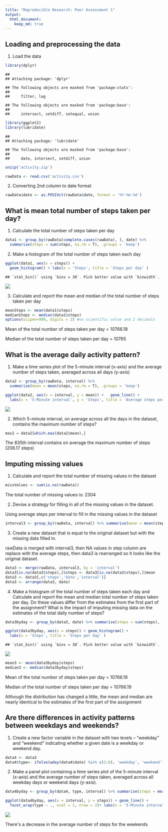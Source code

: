 ```yaml
---
title: "Reproducible Research: Peer Assessment 1"
output: 
  html_document:
    keep_md: true
---
```



## Loading and preprocessing the data

1. Load the data


```r
library(dplyr)
```

```
## 
## Attaching package: 'dplyr'
```

```
## The following objects are masked from 'package:stats':
## 
##     filter, lag
```

```
## The following objects are masked from 'package:base':
## 
##     intersect, setdiff, setequal, union
```

```r
library(ggplot2)
library(lubridate)
```

```
## 
## Attaching package: 'lubridate'
```

```
## The following objects are masked from 'package:base':
## 
##     date, intersect, setdiff, union
```

```r
unzip('activity.zip')

rawData <- read.csv('activity.csv')
```

2. Converting 2nd column to date format

```r
rawData$date <- as.POSIXct(rawData$date, format = '%Y-%m-%d')
```


## What is mean total number of steps taken per day?

1. Calculate the total number of steps taken per day

```r
data1 <- group_by(rawData[complete.cases(rawData), ], date) %>% 
  summarise(steps = sum(steps, na.rm = T), .groups = 'keep')
```

2. Make a histogram of the total number of steps taken each day


```r
ggplot(data1, aes(x = steps)) +
  geom_histogram() + labs(x = 'Steps', title = 'Steps per day' )
```

```
## `stat_bin()` using `bins = 30`. Pick better value with `binwidth`.
```

![](PA1_template_files/figure-html/unnamed-chunk-4-1.png)<!-- -->

3. Calculate and report the mean and median of the total number of steps taken per day


```r
meanSteps <- mean(data1$steps)
medianSteps <- median(data1$steps)
options(scipen=999, digits = 2) #no scientific value and 2 decimals
```
Mean of the total number of steps taken per day = 10766.19

Median of the total number of steps taken per day = 10765


## What is the average daily activity pattern?

1. Make a time series plot of the 5-minute interval (x-axis) and the average 
number of steps taken, averaged across all days (y-axis)


```r
data2 <- group_by(rawData, interval) %>% 
  summarise(mean = mean(steps, na.rm = T), .groups = 'keep')

ggplot(data2, aes(x = interval, y = mean)) +   geom_line() +
  labs(x = '5-Minute interval', y = 'Steps', title = 'Average steps per interval')
```

![](PA1_template_files/figure-html/unnamed-chunk-6-1.png)<!-- -->


2. Which 5-minute interval, on average across all the days in the dataset, contains the maximum number of steps?

```r
max2 = data2[which.max(data2$mean),]
```
The 835th interval contains on average the maximum number of steps (206.17 steps)

## Imputing missing values

1. Calculate and report the total number of missing values in the dataset 


```r
missValues <- sum(is.na(rawData))
```
The total number of missing values is: 2304


2. Devise a strategy for filling in all of the missing values in the dataset. 

Using average steps per interval to fill in the missing values in the dataset


```r
interval3 <- group_by(rawData, interval) %>% summarise(mean = mean(steps, na.rm = T), .groups = 'keep')
```


3. Create a new dataset that is equal to the original dataset but with the missing data filled in.

rawData is merged with interval3, then NA values in step column are replace with the average steps, 
then data3 is rearranged so it looks like the original dataset.

```r
data3 <- merge(rawData, interval3, by = 'interval')
data3[is.na(data3$steps),]$steps <- data3[is.na(data3$steps),]$mean
data3 <- data3[,c('steps','date','interval')]
data3 <- arrange(data3, date)
```

4. Make a histogram of the total number of steps taken each day and Calculate and
report the mean and median total number of steps taken per day. Do these values 
differ from the estimates from the first part of the assignment? What is the 
impact of imputing missing data on the estimates of the total daily number of steps?


```r
data3byday <- group_by(data3, date) %>% summarise(steps = sum(steps), .groups = 'keep')

ggplot(data3byday, aes(x = steps)) + geom_histogram() + 
  labs(x = 'Steps', title = 'Steps per day' )
```

```
## `stat_bin()` using `bins = 30`. Pick better value with `binwidth`.
```

![](PA1_template_files/figure-html/unnamed-chunk-11-1.png)<!-- -->

```r
mean3 <- mean(data3byday$steps)
median3 <- median(data3byday$steps)
```
Mean of the total number of steps taken per day = 10766.19

Median of the total number of steps taken per day = 10766.19

Although the distribution has changed a little, the mean and median are nearly identical
to the estimates of the first part of the assignment


## Are there differences in activity patterns between weekdays and weekends?

1. Create a new factor variable in the dataset with two levels – “weekday” and 
“weekend” indicating whether a given date is a weekday or weekend day.


```r
data4 <- data3
data4$type<- ifelse(wday(data4$date) %in% c(2:6), 'weekday', 'weekend')
```

2. Make a panel plot containing a time series plot of the 5-minute interval (x-axis) 
and the average number of steps taken, averaged across all weekday days or weekend days (y-axis). 


```r
data4byday <- group_by(data4, type, interval) %>% summarise(steps = mean(steps), .groups = 'keep')

ggplot(data4byday, aes(x = interval, y = steps)) + geom_line() +
  facet_wrap(type ~ ., ncol = 1, nrow = 2)+ labs(x = '5-Minute interval', y = 'Steps', title = 'Steps per type of day' )
```

![](PA1_template_files/figure-html/unnamed-chunk-13-1.png)<!-- -->

There's a decrease in the average number of steps for the weekends








